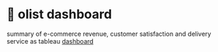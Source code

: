 # 💸 olist dashboard
summary of e-commerce revenue, customer satisfaction and delivery service as tableau [dashboard](https://public.tableau.com/views/OlistDashboard_16876242836040/e-commercedashboard?:language=en-US&:sid=&:display_count=n&:origin=viz_share_link)
